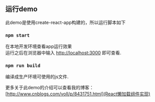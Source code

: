 

## 运行demo
此demo是使用create-react-app构建的，所以运行脚本如下

### `npm start`

在本地开发环境查看app运行效果<br>
运行之后在浏览器中输入 [http://localhost:3000](http://localhost:3000) 即可查看.


### `npm run build`

编译成生产环境可使用的js文件.

更多关于此demo的介绍可以查看我的博客：[http://www.cnblogs.com/voll/p/8431751.html](React懒加载组件实现)




